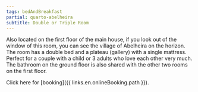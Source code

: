 ```yaml
---
tags: bedAndBreakfast
partial: quarto-abelheira
subtitle: Double or Triple Room
---
```


Also located on the first floor of the main house, if you look out of the window of this room, you can see the village of Abelheira on the horizon. The room has a double bed and a plateau (gallery) with a single mattress. Perfect for a couple with a child or 3 adults who love each other very much. The bathroom on the ground floor is also shared with the other two rooms on the first floor.

Click here for [booking]({{ links.en.onlineBooking.path }}).
